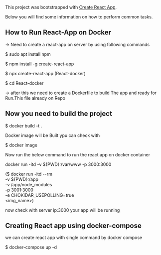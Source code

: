 This project was bootstrapped with [Create React App](https://github.com/facebookincubator/create-react-app).

Below you will find some information on how to perform common tasks.<br>


## How to Run React-App on Docker


-> Need to create a react-app on server by using following commands

$ sudo apt install npm

$ npm install -g create-react-app

$ npx create-react-app <app-name>(React-docker)
  
$ cd React-docker

-> after this we need to create a Dockerfile to build The app and ready for Run.This file already on Repo

## Now you need to build the project

$ docker build -t <tag-you need>  .

Docker image will be Built ypu can check with

$ docker image

Now run the below command to run the react app on docker container

docker run -itd -v ${PWD}:/var/www -p 3000:3000 <image-name>
  
  ($ docker run -itd --rm \
-v ${PWD}:/app \
-v /app/node_modules \
-p 3001:3000 \
-e CHOKIDAR_USEPOLLING=true \
<img_name>)
  
now check with server ip:3000 your app will be running 

## Creating React app using docker-compose

we can create react app with single command by docker compose 

$ docker-compose up -d



